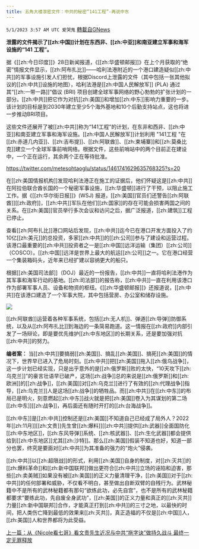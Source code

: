 ```yaml
---
title: 五角大楼泄密文件：中共的秘密“141工程”-再说中东
---
```

`5/1/2023 3:57 AM UTC 爱哭鬼` [轉載自GNews](https://gnews.org/articles/1265396)

**泄露的文件揭示了[[zh:中国]]计划在东西非、[[zh:中亚]]和南亚建立军事和海军设施的“141 工程”。**


据《[[zh:今日印度]]》28日新闻报道，《[[zh:华盛顿邮报]]》在上个月获取的“绝密”情报文件显示，[[zh:阿布扎比]]——哈利法港附近的一个港口建造疑似[[zh:中共]]的军事设施引发人们担忧，根据Discord上泄露的文件（其中包括一张其他拟议的[[zh:中共]]设施的地图），哈利法港是[[zh:中国人民解放军]] (PLA) 通过其“[[zh:一带一路]]”倡议 (BRI) 项目创建全球军事网络的野心勃勃的扩张计划的一部分。[[zh:中共]]把它作为对抗[[zh:美国]]和增加[[zh:中东]]影响力重要的一步。该计划的目标是到2030年建立至少5个海外基地和10个后勤支持站点，这也将进一步推动BRI项目。


这些文件还展开了被[[zh:中共]]称为“141工程”的计划，在东非和西非、[[zh:中亚]]和南亚建立军事和海军设施。[[zh:中国人民解放军]]计划利用 "141工程 "在[[zh:赤道几内亚]]、[[zh:吉布提]]、[[zh:阿联酋]]、[[zh:柬埔寨]]和[[zh:莫桑比克]]建立一个全球军事前哨网络。根据文件，这些前哨站中的两个目前正在建设中，一个正在运行，其余两个正在等待批准。


https://twitter.com/metesohtaoglu/status/1461741629635768325?s=20


在[[zh:美国情报机构]]发现哈利法港正在施工的证据后，他们怀疑这是[[zh:中共]]在阿拉伯联合酋长国的一个秘密军事设施，[[zh:华盛顿]]进行了干预，以阻止施工工作。据《[[zh:华尔街日报]]》(WSJ) 报道，[[zh:美国]]官员们还警告[[zh:阿联酋]][[zh:政府]]，[[zh:中共]]军队在他们[[zh:国家]]的存在可能会损害两国之间的关系。在[[zh:美国]]官员举行多次会议和访问之后，据广泛报道，[[zh:建筑]]工程已停止。


查看[[zh:阿布扎比]]港口网站后发现，[[zh:中共]]迄今已在港口开发方面投入了约10亿[[zh:美元]]的总投资，多家[[zh:中共]]的[[zh:公司]]参与了建设和运营过程。该港口最重要的[[zh:中共]]投资者之一是[[zh:中国]]远洋运输（集团）[[zh:公司]]（COSCO）。[[zh:中国]]远洋是世界上最大的航运[[zh:公司]]之一。它在港口经营一个集装箱码头，近年来已经扩建以容纳更大的船只。


根据[[zh:美国司法部]]（DOJ）最近的一份报告，[[zh:中共]]一直将哈利法港作为其军事和海军行动的基地。[[zh:司法部]]的报告称，[[zh:中共]]一直在利用该港口作为部署军事人员、设备和物资的枢纽。《[[zh:华盛顿邮报]]》还报道说，[[zh:中共]]在该港口建造了一个军事大院，其中包括营房、办公室和储存设施。

![](https://i.imgur.com/amiCUKE.jpg)


[[zh:阿联酋]]运营着各种军事系统，包括[[zh:无人机]]、弹道[[zh:导弹]]防御系统，以及从[[zh:阿布扎比]]到海边的一条简易跑道。这一情报在[[zh:政府]]内部引发了一场辩论，即是要优先维护[[zh:中东地区]]的长期关系，还是要加强对抗[[zh:中共]]的努力。

 **编者案：** 当[[zh:中共]]要搞弱[[zh:美国]]、搞乱[[zh:美国]]、搞死[[zh:美国]]的情况下，世界早已进入了危局时刻。[[zh:中共]]把[[zh:美国]]拖入[[zh:俄乌战争]]，这一步计划已经实现，只是出乎意外的是[[zh:俄罗斯]]败的太快，“10天攻下[[zh:乌克兰]]”的豪言壮语早已破产，这场[[zh:战争]]总的来说是[[zh:俄罗斯]]和[[zh:欧洲]]的[[zh:战争]]，[[zh:美国]]对[[zh:乌克兰]]进行了有效的[[zh:代理战争]]指导，[[zh:乌克兰]]人是这场[[zh:战争]]的牺牲品。而[[zh:中共]]在[[zh:中东]]的布局已是明火，刻意燃起[[zh:中东]]战火就是把[[zh:美国]]卷入为其谋划的第二场[[zh:中东]][[zh:战争]]，再后面还有随时开打的[[zh:台海战争]]。


[[zh:中东]]是[[zh:中共]]控制还是[[zh:美国]]不知道自己已经成了局外人？2022年[[zh:11月]][[zh:文贵]]先生曾[[zh:爆料]][[zh:中共]]提供[[zh:武器]]全面国防化[[zh:中东地区]]，[[zh:东风导弹]]系统、[[zh:核武器]]、[[zh:生化武器]]都会提供给到[[zh:中东地区]]尤其[[zh:沙特]]。那么[[zh:美国]]假装不知道也好，知道一部分也罢，终究是要面对[[zh:中共]]为其准备的强力的“炮火”侵袭。


[[zh:中共]]以[[zh:超限战]]的形式，利用[[zh:美国]]自身的制度，对[[zh:灭共]]的[[zh:爆料革命]]和[[zh:新中国联邦]]做出更符合[[zh:中共]]立场的诬陷和迫害，那些[[zh:卖美贼]]如果没有被[[zh:美国]]的正义力量清理干净，[[zh:美国]]对于[[zh:中共]]的任何部署和威胁，不仅看不明白，甚至做出自断双臂的自残行为。武林秘籍中不是所有的武林秘籍都有那句“欲练此功，必先自宫”，也不是所有的武林秘籍都要求“要练此功，先自废全身武功”，[[zh:美国]]的正义力量和真正的[[zh:灭共]]力量[[zh:新中国联邦]]合作，才能真正打到[[zh:中共]]的三寸之地，以最快的时间，把人类伤亡降到最低的效果来[[zh:灭共]]，真正造福的不仅是[[zh:中国]]人，[[zh:美国]]人和世界都将为此受益。

[上一篇：从《Nicole看七哥》看文贵先生近况与中共“拖字诀”做持久战斗 最终一定无罪释放](https://gnews.org/m/1263483)



